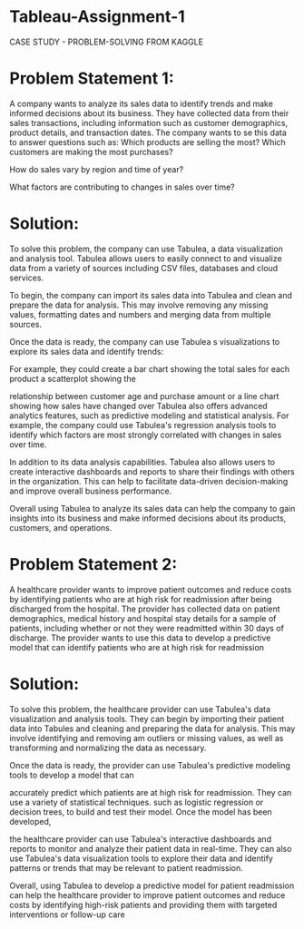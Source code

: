 # Tableau-Assignment-1
CASE STUDY - PROBLEM-SOLVING FROM KAGGLE

# Problem Statement 1:

A company wants to analyze its sales data to identify trends and make informed decisions about its business. They have collected data from their sales transactions, including information such as customer demographics, product details, and transaction dates. The company wants to se this data to answer questions such as: Which products are selling the most? Which customers are making the most purchases?

How do sales vary by region and time of year?

What factors are contributing to changes in sales over time?

# Solution:

To solve this problem, the company can use Tabulea, a data visualization and analysis tool. Tabulea allows users to easily connect to and visualize data from a variety of sources including CSV files, databases and cloud services.

To begin, the company can import its sales data into Tabulea and clean and prepare the data for analysis. This may involve removing any missing values, formatting dates and numbers and merging data from multiple sources.

Once the data is ready, the company can use Tabulea s visualizations to explore its sales data and identify trends:

For example, they could create a bar chart showing the total sales for each product a scatterplot showing the

relationship between customer age and purchase amount or a line chart showing how sales have changed over Tabulea also offers advanced analytics features, such as predictive modeling and statistical analysis. For example, the company could use Tabulea's regression analysis tools to identify which factors are most strongly correlated with changes in sales over time.

In addition to its data analysis capabilities. Tabulea also allows users to create interactive dashboards and reports to share their findings with others in the organization. This can help to facilitate data-driven decision-making and improve overall business performance.

Overall using Tabulea to analyze its sales data can help the company to gain insights into its business and make informed decisions about its products, customers, and operations.


# Problem Statement 2:

A healthcare provider wants to improve patient outcomes and reduce costs by identifying patients who are at high risk for readmission after being discharged from the hospital. The provider has collected data on patient demographics, medical history and hospital stay details for a sample of patients, including whether or not they were readmitted within 30 days of discharge. The provider wants to use this data to develop a predictive model that can identify patients who are at high risk for readmission

# Solution:

To solve this problem, the healthcare provider can use Tabulea's data visualization and analysis tools. They can begin by importing their patient data into Tabules and cleaning and preparing the data for analysis. This may involve identifying and removing am outliers or missing values, as well as transforming and normalizing the data as necessary.

Once the data is ready, the provider can use Tabulea's predictive modeling tools to develop a model that can

accurately predict which patients are at high risk for readmission. They can use a variety of statistical techniques. such as logistic regression or decision trees, to build and test their model. Once the model has been developed,

the healthcare provider can use Tabulea's interactive dashboards and reports to monitor and analyze their patient data in real-time. They can also use Tabulea's data visualization tools to explore their data and identify patterns or trends that may be relevant to patient readmission.

Overall, using Tabulea to develop a predictive model for patient readmission can help the healthcare provider to improve patient outcomes and reduce costs by identifying high-risk patients and providing them with targeted interventions or follow-up care
